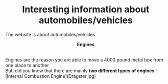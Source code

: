 <h1 align="center">
 Interesting information about automobiles/vehicles
</h1>
The website is about automobiles/vehicles
<p align="center">
  <strong> Engines </strong>
</p>
<br>
Engines are the reason you are able to move a 4000 pound metal box from one place to another
<br>
But, did you know that there are mainly <strong> two different types of engines </strong>
![Internal Combustion Engine](Dragster.jpg)
